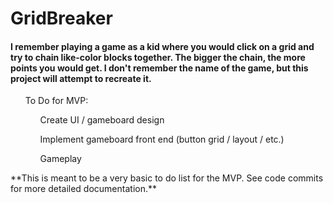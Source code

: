 # GridBreaker
<html>
  <section>
    <h4>I remember playing a game as a kid where you would click on a grid and try to chain like-color blocks together. The bigger the chain, the more points you would get.
    I don't remember the name of the game, but this project will attempt to recreate it.</h2>
  </section>
  <section>
    <ul>To Do for MVP:
      <ul>Create UI / gameboard design</s></ul>
      <ul>Implement gameboard front end (button grid / layout / etc.)</s></ul>
      <ul>Gameplay
  </section>

  <section>
  **This is meant to be a very basic to do list for the MVP. See code commits for more detailed documentation.** 
  </section>
</html>
    
